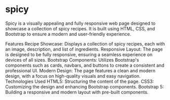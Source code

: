 # spicy
Spicy is a visually appealing and fully responsive web page designed to showcase a collection of spicy recipes. It is built using HTML, CSS, and Bootstrap to ensure a modern and user-friendly experience.

Features
Recipe Showcase: Displays a collection of spicy recipes, each with an image, description, and list of ingredients.
Responsive Layout: The page is designed to be fully responsive, ensuring a seamless experience on devices of all sizes.
Bootstrap Components: Utilizes Bootstrap's components such as cards, navbars, and buttons to create a consistent and professional UI.
Modern Design: The page features a clean and modern design, with a focus on high-quality visuals and easy navigation.
Technologies Used
HTML5: Structuring the content of the page.
CSS3: Customizing the design and enhancing Bootstrap components.
Bootstrap 5: Building a responsive and modern layout with pre-built components.

